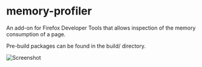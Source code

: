 memory-profiler
===============

An add-on for Firefox Developer Tools that allows inspection of the memory consumption of a page.

Pre-build packages can be found in the build/ directory.

![Screenshot](https://raw.github.com/past/memory-profiler/master/memory.png)
